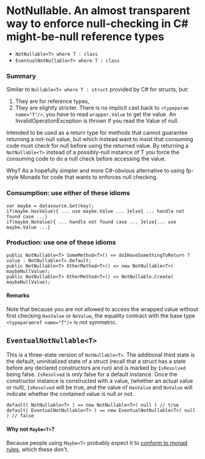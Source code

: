 # NotNullable. An almost transparent way to enforce null-checking in C# might-be-null reference types

- `NotNullable<T> where T : class` 
- `EventualNotNullable<T> where T : class`

### Summary

Similar to `Nullable<T> where T : struct` provided by C# for structs, but:
  
1. They are for reference types,
2. They are slightly stricter. There is no implicit cast back to `<typeparam name="T"/>`,
   you have to read `wrapper.Value` to get the value. An InvalidOperationException
   is thrown if you read the Value of null.

Intended to be used as a return type for methods that cannot guarantee returning a
not-null value, but which instead want to insist that consuming  code must check for null
before using the returned value.
By returning a `NotNullable<T>` instead of a possibly-null instance of <c>T</c>
you force the consuming code to do a null check before accessing the value.
  
<p>Why? As a hopefully simpler and more C#-obvious alternative to using fp-style Monads 
for code that wants to enforces null checking.</p>

### Consumption: use either of these idioms
```
var maybe = datasource.Get(key);
if(maybe.HasValue){ ... use maybe.Value ... }else{ ... handle not found case ...}
if(maybe.NoValue){ ... handle not found case ... }else{... use maybe.Value ...}
```

### Production: use one of these idioms
```
public NotNullable<T> SomeMethod<T>() => doIHaveSomethingToReturn ? value : NotNullable<T>.Default; 
public NotNullable<T> OtherMethod<T>() => new NotNullable<T>( maybeNullValue); 
public NotNullable<T> OtherMethod<T>() => NotNullable.Create( maybeNullValue); 
```

#### Remarks
Note that because you are not allowed to access the wrapped value without
first checking `HasValue` or `NoValue`, the equality
contract with the base type `<typeparamref name="T"/>` is not symmetric.

## `EventualNotNullable<T>`

This is a three-state version of `NotNullable<T>`. The additional third state is the 
default, uninitialized state of a struct (recall that a struct has a state before 
any declared constructors are run) and is marked by `IsResolved` being false.
`IsResolved` is _only_ false for a default instance. Once the constructor instance 
is constructed with a value, (whether an actual value or null), `IsResolved`
will be true, and the value of `HasValue` and `NoValue` will indicate whether the contained
value is null or not.

```
default( NotNullable<T> ) == new NotNullable<T>( null ) // true
default( EventualNotNullable<T> ) == new EventualNotNullable<T>( null ) // false
```

#### Why not `Maybe<T>`?

Because people using `Maybe<T>` probably expect it to <a href="https://en.wikipedia.org/wiki/Monad_(functional_programming)#An_example:_Maybe">
conform to monad rules</a>, which these don't.
